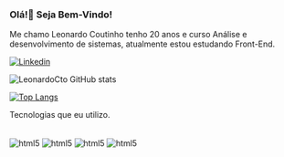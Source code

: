 ### Olá!👋 Seja Bem-Vindo!


Me chamo Leonardo Coutinho tenho 20 anos e curso Análise e desenvolvimento de sistemas, atualmente estou estudando Front-End.

[![Linkedin](	https://img.shields.io/badge/LinkedIn-0077B5?style=for-the-badge&logo=linkedin&logoColor=white)](https://www.linkedin.com/in/leonardo-coutinho-90797422a/)


![LeonardoCto GitHub stats](https://github-readme-stats.vercel.app/api?username=LeonardoCto&showicons=true&theme=radical)

[![Top Langs](https://github-readme-stats.vercel.app/api/top-langs/?username=LeonardoCto&layout=donut)](https://github.com/anuraghazra/github-readme-stats)

Tecnologias que eu utilizo.
<div style="dysplay : inline_block"><br/>
<img align="center" alt=html5 src="https://img.shields.io/badge/HTML5-E34F26?style=for-the-badge&logo=html5&logoColor=white" />
  <img align="center" alt=html5 src="https://img.shields.io/badge/CSS3-1572B6?style=for-the-badge&logo=css3&logoColor=white" />
  <img align="center" alt=html5 src="https://img.shields.io/badge/Java-ED8B00?style=for-the-badge&logo=openjdk&logoColor=white" />
   <img align="center" alt=html5 src="https://img.shields.io/badge/Java-ED8B00?style=for-the-badge&logo=openjdk&logoColor=white" />
</div>
